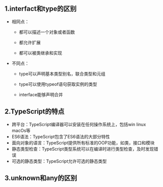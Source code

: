 ## 1.interfact和type的区别

- 相同点：

  - 都可以描述一个对象或者函数
  - 都允许扩展

  - 都可以被类继承和实现

- 不同点：

  - type可以声明基本类型别名，联合类型和元组
  - type可以使用typeof语句获取实例的类型

  - interface能够声明合并

## 2.TypeScript的特点

- 跨平台：TypeScript编译器可以安装在任何操作系统上，包括win linux macOs等
- ES6语法：TypeScript包含了ES6语法的大部分特性
- 面向对象的语言：TypeScript提供所有标准的OOP功能，如类，接口和模块
- 静态类型检查：TypeScript类型系统可以在编译时进行类型检查，及时发现错误
- 可选的静态类型：TypeScript允许可选的静态类型

## 3.unknown和any的区别

